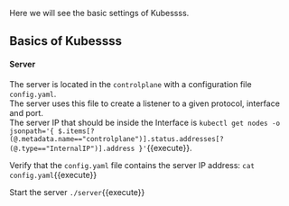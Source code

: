Here we will see the basic settings of Kubessss.

## Basics of Kubessss

#### Server


The server is located in the `controlplane` with a configuration file `config.yaml`.  
The server uses this file to create a listener to a given protocol, interface and port.  
The server IP that should be inside the Interface is `kubectl get nodes -o jsonpath='{ $.items[?(@.metadata.name=="controlplane")].status.addresses[?(@.type=="InternalIP")].address }'`{{execute}}.  

Verify that the `config.yaml` file contains the server IP address: `cat config.yaml`{{execute}}

Start the server `./server`{{execute}}
